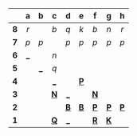 |     |  a  |  b  |  c  |  d  |  e  |  f  |  g  |  h  |
|:---:|:---:|:---:|:---:|:---:|:---:|:---:|:---:|:---:|
|  **8**  |  _r_  |     |  _b_  |  _q_  |  _k_  |  _b_  |  _n_  |  _r_  |
|  **7**  |  _p_  |  _p_  |     |  _p_  |  _p_  |  _p_  |  _p_  |  _p_  |
|  **6**  |  [_](http://localhost:8080/api/chess/play?move=e2a6)  |     |  _n_  |     |     |     |     |     |
|  **5**  |     |  [_](http://localhost:8080/api/chess/play?move=e2b5)  |  _q_  |     |     |     |     |     |
|  **4**  |     |     |  [_](http://localhost:8080/api/chess/play?move=e2c4)  |     |  [**P**](http://localhost:8080/api/chess/select?square=e4)  |     |     |     |
|  **3**  |     |     |  [**N**](http://localhost:8080/api/chess/select?square=c3)  |  [_](http://localhost:8080/api/chess/play?move=e2d3)  |     |  [**N**](http://localhost:8080/api/chess/select?square=f3)  |     |     |
|  **2**  |     |     |     |  [**B**](http://localhost:8080/api/chess/select?square=d2)  |  [**B**](http://localhost:8080/api/chess/select?square=e2)  |  [**P**](https://github.com/grim-kalman)  |  [**P**](http://localhost:8080/api/chess/select?square=g2)  |  [**P**](http://localhost:8080/api/chess/select?square=h2)  |
|  **1**  |     |     |  [**Q**](http://localhost:8080/api/chess/select?square=c1)  |  [_](http://localhost:8080/api/chess/play?move=e2d1)  |     |  [**R**](http://localhost:8080/api/chess/select?square=f1)  |  [**K**](http://localhost:8080/api/chess/select?square=g1)  |     |
